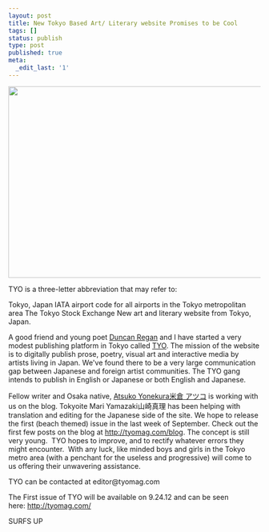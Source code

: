 ```yaml
---
layout: post
title: New Tokyo Based Art/ Literary website Promises to be Cool
tags: []
status: publish
type: post
published: true
meta:
  _edit_last: '1'
---
```

<p style="text-align: center;"><a href="http://bastardsoftheinfinite.com/khartrum/wp-content/uploads/2012/09/2368791363_357e11ec47_o.jpg"><img class=" wp-image-354 aligncenter" title="2368791363_357e11ec47_o" src="http://bastardsoftheinfinite.com/khartrum/wp-content/uploads/2012/09/2368791363_357e11ec47_o.jpg" alt="" width="640" height="383" /></a></p>
TYO is a three-letter abbreviation that may refer to:

Tokyo, Japan
IATA airport code for all airports in the Tokyo metropolitan area
The Tokyo Stock Exchange
New art and literary website from Tokyo, Japan.
<p style="text-align: left;">A good friend and young poet <a href="http://www.rveltpub.com/">Duncan Regan</a> and I have started a very modest publishing platform in Tokyo called <a href="http://tyomag.com/">TYO</a>. The mission of the website is to digitally publish prose, poetry, visual art and interactive media by artists living in Japan. We've found there to be a very large communication gap between Japanese and foreign artist communities. The TYO gang intends to publish in English or Japanese or both English and Japanese.</p>
<p style="text-align: left;">Fellow writer and Osaka native, <a href="https://twitter.com/yoneck_a">Atsuko Yonekura米倉 アツコ</a> is working with us on the blog. Tokyoite Mari Yamazaki山崎真理 has been helping with translation and editing for the Japanese side of the site. We hope to release the first (beach themed) issue in the last week of September. Check out the first few posts on the blog at <a href="http://tyomag.com/blog/">http://tyomag.com/blog</a>. The concept is still very young.  TYO hopes to improve, and to rectify whatever errors they might encounter.  With any luck, like minded boys and girls in the Tokyo metro area (with a penchant for the useless and progressive) will come to us offering their unwavering assistance.</p>
<p style="text-align: left;">TYO can be contacted at editor@tyomag.com</p>
<p style="text-align: left;">The First issue of TYO will be available on 9.24.12 and can be seen here: <a href="http://tyomag.com/">http://tyomag.com/</a></p>
<p style="text-align: left;">SURFS UP</p>
